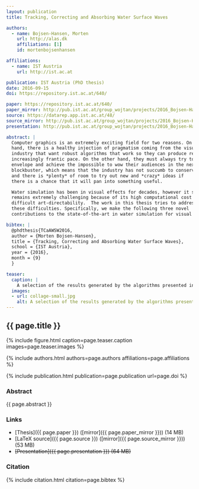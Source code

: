 ```yaml
---
layout: publication
title: Tracking, Correcting and Absorbing Water Surface Waves

authors:
  - name: Bojsen-Hansen, Morten
    url: http://alas.dk
    affiliations: [1]
    id: mortenbojsenhansen

affiliations:
  - name: IST Austria
    url: http://ist.ac.at

publication: IST Austria (PhD thesis)
date: 2016-09-15
doi: https://repository.ist.ac.at/640/

paper: https://repository.ist.ac.at/640/
paper_mirror: http://pub.ist.ac.at/group_wojtan/projects/2016_Bojsen-Hansen_TCaAWSW/2016_Bojsen-Hansen_TCaAWSW.pdf
source: https://datarep.app.ist.ac.at/48/
source_mirror: http://pub.ist.ac.at/group_wojtan/projects/2016_Bojsen-Hansen_TCaAWSW/2016_Bojsen-Hansen_TCaAWSW.tar.bz2
presentation: http://pub.ist.ac.at/group_wojtan/projects/2016_Bojsen-Hansen_TCaAWSW/2016_Bojsen-Hansen_TCaAWSW.zip

abstract: |
  Computer graphics is an extremely exciting field for two reasons. On the one
  hand, there is a healthy injection of pragmatism coming from the visual effects
  industry that want robust algorithms that work so they can produce results at an
  increasingly frantic pace. On the other hand, they must always try to push the
  envelope and achieve the impossible to wow their audiences in the next
  blockbuster, which means that the industry has not succumb to conservatism,
  and there is *plenty* of room to try out new and *crazy* ideas if
  there is a chance that it will pan into something useful.

  Water simulation has been in visual effects for decades, however it still
  remains extremely challenging because of its high computational cost and
  difficult art-directability.  The work in this thesis tries to address some of
  these difficulties. Specifically, we make the following three novel
  contributions to the state-of-the-art in water simulation for visual effects.

bibtex: |
  @phdthesis{TCaAWSW2016,
  author = {Morten Bojsen-Hansen},
  title = {Tracking, Correcting and Absorbing Water Surface Waves},
  school = {IST Austria},
  year = {2016},
  month = {9}
  }

teaser:
  caption: |
    A selection of the results generated by the algorithms presented in this thesis.
  images:
  - url: collage-small.jpg
    alt: A selection of the results generated by the algorithms presented in this thesis.
---
```


## {{ page.title }}

{% include figure.html caption=page.teaser.caption images=page.teaser.images %}

{% include authors.html authors=page.authors affiliations=page.affiliations %}

{% include publication.html publication=page.publication url=page.doi %}

### Abstract

{{ page.abstract }}

### Links

* [Thesis]({{ page.paper }}) ([mirror]({{ page.paper_mirror }})) (14 MB)
* [LaTeX source]({{ page.source }}) ([mirror]({{ page.source_mirror }})) (53 MB)
* <del>[Presentation]({{ page.presentation }}) (64 MB)</del>

### Citation

{% include citation.html citation=page.bibtex %}
